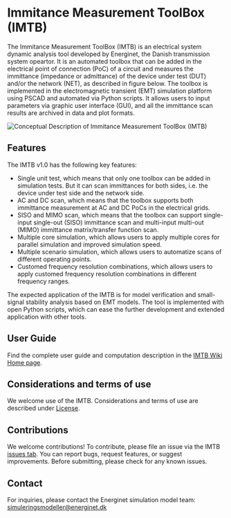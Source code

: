 # Immitance Measurement ToolBox (IMTB)
The Immitance Measurement ToolBox (IMTB) is an electrical system dynamic analysis tool developed by Energinet, the Danish transmission system opeartor. It is an automated toolbox that can be added in the electrical point of connection (PoC) of a circuit and measures the immittance (impedance or admittance) of the device under test (DUT) and/or the network (NET), as described in figure below. The toolbox is implemented in the electromagnetic transient (EMT) simulation platform using PSCAD and automated via Python scripts. It allows users to input parameters via graphic user interface (GUI), and all the immittance scan results are archived in data and plot formats. 

![Conceptual Description of Immitance Measurement ToolBox (IMTB)](https://github.com/user-attachments/assets/19bd1c11-2e4d-4250-b2d5-7b71b2fbcf1d)

## Features
The IMTB v1.0 has the following key features:
- Single unit test, which means that only one toolbox can be added in simulation tests. But it can scan immittances for both sides, i.e. the device under test side and the network side.
-	AC and DC scan, which means that the toolbox supports both immittance measurement at AC and DC PoCs in the electrical grids.
-	SISO and MIMO scan, which means that the toolbox can support single-input single-out (SISO) immittance scan and multi-input multi-out (MIMO) immittance matrix/transfer function scan.
-	Multiple core simulation, which allows users to apply multiple cores for parallel simulation and improved simulation speed. 
-	Multiple scenario simulation, which allows users to automatize scans of different operating points.
-	Customed frequency resolution combinations, which allows users to apply customed frequency resolution combinations in different frequency ranges.  

The expected application of the IMTB is for model verification and small-signal stability analysis based on EMT models. The tool is implemented with open Python scripts, which can ease the further development and extended application with other tools.

## User Guide
Find the complete user guide and computation description in the [IMTB Wiki Home page](https://github.com/Energinet-SimTools/IMTB/wiki).

## Considerations and terms of use 
We welcome use of the IMTB. Considerations and terms of use are described under [License](https://github.com/Energinet-SimTools/IMTB?tab=License-1-ov-file).

## Contributions
We welcome contributions! To contribute, please file an issue via the IMTB [issues tab](https://github.com/Energinet-SimTools/IMTB/issues). You can report bugs, request features, or suggest improvements. Before submitting, please check for any known issues.

## Contact
For inquiries, please contact the Energinet simulation model team: simuleringsmodeller@energinet.dk

